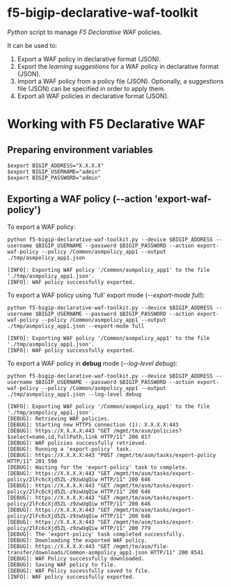 # f5-bigip-declarative-waf-toolkit

*Python* script to manage *F5 Declarative WAF* policies. 

It can be used to:

1. Export a WAF policy in declarative format (JSON).
2. Export the *learning suggestions* for a WAF policy in declarative format (JSON).
3. Import a WAF policy from a policy file (JSON). Optionally, a suggestions file (JSON) can be specified in order to apply them. 
4. Export all WAF policies in declarative format (JSON).

# Working with F5 Declarative WAF

## Preparing environment variables

```
$export BIGIP_ADDRESS="X.X.X.X"
$export BIGIP_USERNAME="admin"
$export BIGIP_PASSWORD="admin"
```

## Exporting a WAF policy (--action 'export-waf-policy')

To export a WAF policy:

```
python f5-bigip-declarative-waf-toolkit.py --device $BIGIP_ADDRESS --username $BIGIP_USERNAME --password $BIGIP_PASSWORD --action export-waf-policy --policy /Common/asmpolicy_app1 --output ./tmp/asmpolicy_app1.json
```
```
[INFO]: Exporting WAF policy '/Common/asmpolicy_app1' to the file './tmp/asmpolicy_app1.json'.
[INFO]: WAF policy successfully exported.
```

To export a WAF policy using 'full' export mode (*--export-mode full*):

```
python f5-bigip-declarative-waf-toolkit.py --device $BIGIP_ADDRESS --username $BIGIP_USERNAME --password $BIGIP_PASSWORD --action export-waf-policy --policy /Common/asmpolicy_app1 --output ./tmp/asmpolicy_app1.json --export-mode full
```
```
[INFO]: Exporting WAF policy '/Common/asmpolicy_app1' to the file './tmp/asmpolicy_app1.json'.
[INFO]: WAF policy successfully exported.
```

To export a WAF policy in **debug** mode (*--log-level debug*):

```
python f5-bigip-declarative-waf-toolkit.py --device $BIGIP_ADDRESS --username $BIGIP_USERNAME --password $BIGIP_PASSWORD --action export-waf-policy --policy /Common/asmpolicy_app1 --output ./tmp/asmpolicy_app1.json --log-level debug
```
```
[INFO]: Exporting WAF policy '/Common/asmpolicy_app1' to the file './tmp/asmpolicy_app1.json'.
[DEBUG]: Retrieving WAF policies.
[DEBUG]: Starting new HTTPS connection (1): X.X.X.X:443
[DEBUG]: https://X.X.X.X:443 "GET /mgmt/tm/asm/policies?$select=name,id,fullPath,link HTTP/11" 200 817
[DEBUG]: WAF policies successfully retrieved.
[DEBUG]: Running a 'export-policy' task.
[DEBUG]: https://X.X.X.X:443 "POST /mgmt/tm/asm/tasks/export-policy HTTP/11" 201 598
[DEBUG]: Waiting for the 'export-policy' task to complete.
[DEBUG]: https://X.X.X.X:443 "GET /mgmt/tm/asm/tasks/export-policy/2lFc6cXjd5ZL-z9zwUqQiw HTTP/11" 200 646
[DEBUG]: https://X.X.X.X:443 "GET /mgmt/tm/asm/tasks/export-policy/2lFc6cXjd5ZL-z9zwUqQiw HTTP/11" 200 646
[DEBUG]: https://X.X.X.X:443 "GET /mgmt/tm/asm/tasks/export-policy/2lFc6cXjd5ZL-z9zwUqQiw HTTP/11" 200 646
[DEBUG]: https://X.X.X.X:443 "GET /mgmt/tm/asm/tasks/export-policy/2lFc6cXjd5ZL-z9zwUqQiw HTTP/11" 200 646
[DEBUG]: https://X.X.X.X:443 "GET /mgmt/tm/asm/tasks/export-policy/2lFc6cXjd5ZL-z9zwUqQiw HTTP/11" 200 779
[DEBUG]: The 'export-policy' task completed successfully.
[DEBUG]: Downloading the exported WAF policy.
[DEBUG]: https://X.X.X.X:443 "GET /mgmt/tm/asm/file-transfer/downloads/Common-asmpolicy_app1.json HTTP/11" 200 8541
[DEBUG]: WAF Policy successfully downloaded.
[DEBUG]: Saving WAF policy to file.
[DEBUG]: WAF Policy sucessfully saved to file.
[INFO]: WAF policy successfully exported.
```
